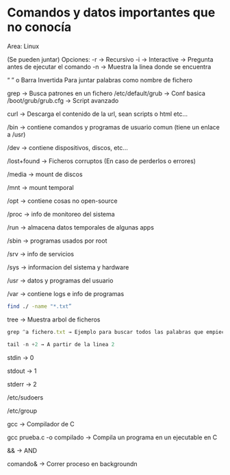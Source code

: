 # Comandos y datos importantes que no conocía

Area: Linux

(Se pueden juntar) Opciones: -r → Recursivo
-i → Interactive → Pregunta antes de ejecutar el comando
-n → Muestra la linea donde se encuentra

“ ” o Barra Invertida Para juntar palabras como nombre de fichero 

grep → Busca patrones en un fichero
/etc/default/grub → Conf basica
/boot/grub/grub.cfg → Script avanzado

curl → Descarga el contenido de la url, sean scripts o html etc…

/bin → contiene comandos y programas de usuario comun (tiene un enlace a /usr)

/dev → contiene dispositivos, discos, etc…

/lost+found → Ficheros corruptos (En caso de perderlos o errores)

/media → mount de discos

/mnt → mount temporal

/opt → contiene cosas no open-source

/proc → info de monitoreo del sistema

/run → almacena datos temporales de algunas apps

/sbin → programas usados por root 

/srv → info de servicios

/sys → informacion del sistema y hardware

/usr → datos y programas del usuario

/var → contiene logs e info de programas 

```bash
find ./ -name "*.txt” 
```

tree → Muestra arbol de ficheros 

```jsx
grep ^a fichero.txt → Ejemplo para buscar todos las palabras que empiecen por a (No hace falta la expresion)
```

```jsx
tail -n +2 → A partir de la linea 2
```

stdin → 0

stdout → 1

stderr → 2

/etc/sudoers

/etc/group

gcc → Compilador de C

gcc prueba.c -o compilado → Compila un programa en un ejecutable en C

&& → AND

comando& → Correr proceso en backgroundn